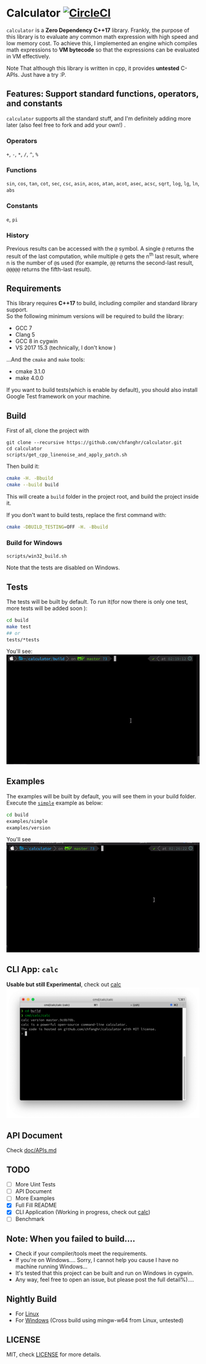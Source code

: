 # Calculator [![CircleCI](https://circleci.com/gh/chfanghr/calculator.svg?style=svg)](https://circleci.com/gh/chfanghr/calculator)
`calculator` is a **Zero Dependency** **C++17** library. Frankly, the purpose of this library is to evaluate any common math expression 
with high speed and low memory cost. 
To achieve this, I implemented an engine which compiles math expressions 
to **VM bytecode** so that the expressions can be evaluated in VM effectively. <br>

Note That although this library is written in cpp, it provides **untested** C-APIs. Just have a try :P.

## Features: Support standard functions, operators, and constants
`calculator` supports all the standard stuff, and I'm definitely adding more later (also feel free to fork and add
 your own!) .
 
 ### Operators
 `+`, `-`, `*`, `/`, `^`, `%`
 
 ### Functions
 `sin`, `cos`, `tan`, `cot`, `sec`, `csc`, `asin`, `acos`, `atan`, `acot`, `asec`, `acsc`, `sqrt`, `log`, `lg`, `ln`, `abs`
 
 ### Constants
 `e`, `pi`
 
 ### History
 Previous results can be accessed with the `@` symbol. A single `@` returns the result of the last computation, while
  multiple `@` gets the n<sup>th</sup> last result, where n is the number of `@`s used (for example, `@@` returns the
   second-last result, `@@@@@` returns the fifth-last result).
 
## Requirements
This library requires **C++17** to build, including compiler and standard library support. <br>
So the following minimum versions will be required to build the library:
* GCC 7
* Clang 5
* GCC 8 in cygwin
* VS 2017 15.3 (technically, I don't know )

...And the `cmake` and `make` tools:
* cmake 3.1.0
* make 4.0.0

If you want to build tests(which is enable by default), you should also install Google Test framework on your machine.
 
## Build
First of all, clone the project with
```shell script
git clone --recursive https://github.com/chfanghr/calculator.git
cd calculator
scripts/get_cpp_linenoise_and_apply_patch.sh
```
Then build it:
```bash
cmake -H. -Bbuild
cmake --build build
```
This will create a `build` folder in the project root, and build the project inside it.

If you don't want to build tests, replace the first command with:
```bash
cmake -DBUILD_TESTING=OFF -H. -Bbuild
``` 

### Build for Windows
```shell script
scripts/win32_build.sh
```
Note that the tests are disabled on Windows.

## Tests
The tests will be built by default. To run it(for now there is only one test, more tests will be added soon ):
```bash
cd build
make test
## or
tests/*tests
```
You'll see:<br>
![run_tests](doc/img/run_tests.gif)

## Examples
The examples will be built by default, you will see them in your build folder.<br>
Execute the [`simple`](examples/simple/simple.cc) example as below:

```bash
cd build
examples/simple
examples/version
``` 
You'll see<br>
![run_examples](doc/img/run_examples.gif)

## CLI App: `calc`
**Usable but still Experimental**, check out [calc](cmd/calc/README.md)<br>
![calc_screenshot](doc/img/calc_screenshot.png)

## API Document
Check [doc/APIs.md](doc/APIs.md)

## TODO
- [ ] More Uint Tests
- [ ] API Document
- [ ] More Examples
- [x] Full Fill README
- [x] CLI Application (Working in progress, check out [calc](cmd/calc))
- [ ] Benchmark

## Note: When you failed to build....
* Check if your compiler/tools meet the requirements.
* If you're on Windows.... Sorry, I cannot help you cause I have no machine running Windows...
* It's tested that this project can be built and run on Windows in cygwin.
* Any way, feel free to open an issue, but please post the full detail%)....

## Nightly Build
* For [Linux](https://circleci.com/api/v1.1/project/github/chfanghr/calculator/latest/artifacts/0//root/project/linux_release.zip)<br>
* For [Windows](https://circleci.com/api/v1.1/project/github/chfanghr/calculator/latest/artifacts/0//root/project/windows_release.zip) 
(Cross build using mingw-w64 from Linux, untested)

## LICENSE
MIT, check [LICENSE](LICENSE) for more details.
